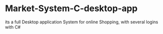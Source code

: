 # Market-System-C-desktop-app
its a full Desktop application System for online Shopping, with several logins with C#
